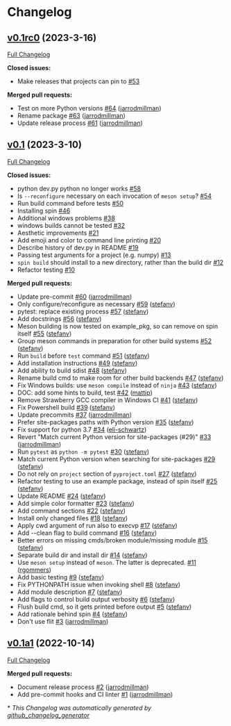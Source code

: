 # Changelog

## [v0.1rc0](https://github.com/scientific-python/spin/tree/v0.1rc0) (2023-3-16)

[Full Changelog](https://github.com/scientific-python/spin/compare/v0.1...v0.1rc0)

**Closed issues:**

- Make releases that projects can pin to [\#53](https://github.com/scientific-python/spin/issues/53)

**Merged pull requests:**

- Test on more Python versions [\#64](https://github.com/scientific-python/spin/pull/64) ([jarrodmillman](https://github.com/jarrodmillman))
- Rename package [\#63](https://github.com/scientific-python/spin/pull/63) ([jarrodmillman](https://github.com/jarrodmillman))
- Update release process [\#61](https://github.com/scientific-python/spin/pull/61) ([jarrodmillman](https://github.com/jarrodmillman))

## [v0.1](https://github.com/scientific-python/spin/tree/v0.1) (2023-3-10)

[Full Changelog](https://github.com/scientific-python/spin/compare/v0.1a1...v0.1)

**Closed issues:**

- python dev.py python no longer works [\#58](https://github.com/scientific-python/spin/issues/58)
- Is `--reconfigure` necessary on each invocation of `meson setup`? [\#54](https://github.com/scientific-python/spin/issues/54)
- Run build command before tests [\#50](https://github.com/scientific-python/spin/issues/50)
- Installing spin [\#46](https://github.com/scientific-python/spin/issues/46)
- Additional windows problems [\#38](https://github.com/scientific-python/spin/issues/38)
- windows builds cannot be tested [\#32](https://github.com/scientific-python/spin/issues/32)
- Aesthetic improvements [\#21](https://github.com/scientific-python/spin/issues/21)
- Add emoji and color to command line printing [\#20](https://github.com/scientific-python/spin/issues/20)
- Describe history of dev.py in README [\#19](https://github.com/scientific-python/spin/issues/19)
- Passing test arguments for a project \(e.g. numpy\) [\#13](https://github.com/scientific-python/spin/issues/13)
- `spin build` should install to a new directory, rather than the build dir [\#12](https://github.com/scientific-python/spin/issues/12)
- Refactor testing [\#10](https://github.com/scientific-python/spin/issues/10)

**Merged pull requests:**

- Update pre-commit [\#60](https://github.com/scientific-python/spin/pull/60) ([jarrodmillman](https://github.com/jarrodmillman))
- Only configure/reconfigure as necessary [\#59](https://github.com/scientific-python/spin/pull/59) ([stefanv](https://github.com/stefanv))
- pytest: replace existing process [\#57](https://github.com/scientific-python/spin/pull/57) ([stefanv](https://github.com/stefanv))
- Add docstrings [\#56](https://github.com/scientific-python/spin/pull/56) ([stefanv](https://github.com/stefanv))
- Meson building is now tested on example_pkg, so can remove on spin itself [\#55](https://github.com/scientific-python/spin/pull/55) ([stefanv](https://github.com/stefanv))
- Group meson commands in preparation for other build systems [\#52](https://github.com/scientific-python/spin/pull/52) ([stefanv](https://github.com/stefanv))
- Run `build` before `test` command [\#51](https://github.com/scientific-python/spin/pull/51) ([stefanv](https://github.com/stefanv))
- Add installation instructions [\#49](https://github.com/scientific-python/spin/pull/49) ([stefanv](https://github.com/stefanv))
- Add ability to build sdist [\#48](https://github.com/scientific-python/spin/pull/48) ([stefanv](https://github.com/stefanv))
- Rename build cmd to make room for other build backends [\#47](https://github.com/scientific-python/spin/pull/47) ([stefanv](https://github.com/stefanv))
- Fix Windows builds: use `meson compile` instead of `ninja` [\#43](https://github.com/scientific-python/spin/pull/43) ([stefanv](https://github.com/stefanv))
- DOC: add some hints to build, test [\#42](https://github.com/scientific-python/spin/pull/42) ([mattip](https://github.com/mattip))
- Remove Strawberry GCC compiler in Windows CI [\#41](https://github.com/scientific-python/spin/pull/41) ([stefanv](https://github.com/stefanv))
- Fix Powershell build [\#39](https://github.com/scientific-python/spin/pull/39) ([stefanv](https://github.com/stefanv))
- Update precommits [\#37](https://github.com/scientific-python/spin/pull/37) ([jarrodmillman](https://github.com/jarrodmillman))
- Prefer site-packages paths with Python version [\#35](https://github.com/scientific-python/spin/pull/35) ([stefanv](https://github.com/stefanv))
- Fix support for python 3.7 [\#34](https://github.com/scientific-python/spin/pull/34) ([eli-schwartz](https://github.com/eli-schwartz))
- Revert "Match current Python version for site-packages \(\#29\)" [\#33](https://github.com/scientific-python/spin/pull/33) ([jarrodmillman](https://github.com/jarrodmillman))
- Run `pytest` as `python -m pytest` [\#30](https://github.com/scientific-python/spin/pull/30) ([stefanv](https://github.com/stefanv))
- Match current Python version when searching for site-packages [\#29](https://github.com/scientific-python/spin/pull/29) ([stefanv](https://github.com/stefanv))
- Do not rely on `project` section of `pyproject.toml` [\#27](https://github.com/scientific-python/spin/pull/27) ([stefanv](https://github.com/stefanv))
- Refactor testing to use an example package, instead of spin itself [\#25](https://github.com/scientific-python/spin/pull/25) ([stefanv](https://github.com/stefanv))
- Update README [\#24](https://github.com/scientific-python/spin/pull/24) ([stefanv](https://github.com/stefanv))
- Add simple color formatter [\#23](https://github.com/scientific-python/spin/pull/23) ([stefanv](https://github.com/stefanv))
- Add command sections [\#22](https://github.com/scientific-python/spin/pull/22) ([stefanv](https://github.com/stefanv))
- Install only changed files [\#18](https://github.com/scientific-python/spin/pull/18) ([stefanv](https://github.com/stefanv))
- Apply cwd argument of run also to execvp [\#17](https://github.com/scientific-python/spin/pull/17) ([stefanv](https://github.com/stefanv))
- Add --clean flag to build command [\#16](https://github.com/scientific-python/spin/pull/16) ([stefanv](https://github.com/stefanv))
- Better errors on missing cmds/broken module/missing module [\#15](https://github.com/scientific-python/spin/pull/15) ([stefanv](https://github.com/stefanv))
- Separate build dir and install dir [\#14](https://github.com/scientific-python/spin/pull/14) ([stefanv](https://github.com/stefanv))
- Use `meson setup` instead of `meson`. The latter is deprecated. [\#11](https://github.com/scientific-python/spin/pull/11) ([rgommers](https://github.com/rgommers))
- Add basic testing [\#9](https://github.com/scientific-python/spin/pull/9) ([stefanv](https://github.com/stefanv))
- Fix PYTHONPATH issue when invoking shell [\#8](https://github.com/scientific-python/spin/pull/8) ([stefanv](https://github.com/stefanv))
- Add module description [\#7](https://github.com/scientific-python/spin/pull/7) ([stefanv](https://github.com/stefanv))
- Add flags to control build output verbosity [\#6](https://github.com/scientific-python/spin/pull/6) ([stefanv](https://github.com/stefanv))
- Flush build cmd, so it gets printed before output [\#5](https://github.com/scientific-python/spin/pull/5) ([stefanv](https://github.com/stefanv))
- Add rationale behind spin [\#4](https://github.com/scientific-python/spin/pull/4) ([stefanv](https://github.com/stefanv))
- Don't use flit [\#3](https://github.com/scientific-python/spin/pull/3) ([jarrodmillman](https://github.com/jarrodmillman))

## [v0.1a1](https://github.com/scientific-python/spin/tree/v0.1a1) (2022-10-14)

[Full Changelog](https://github.com/scientific-python/spin/compare/v0.0...v0.1a1)

**Merged pull requests:**

- Document release process [\#2](https://github.com/scientific-python/spin/pull/2) ([jarrodmillman](https://github.com/jarrodmillman))
- Add pre-commit hooks and CI linter [\#1](https://github.com/scientific-python/spin/pull/1) ([jarrodmillman](https://github.com/jarrodmillman))

\* _This Changelog was automatically generated by [github_changelog_generator](https://github.com/github-changelog-generator/github-changelog-generator)_
